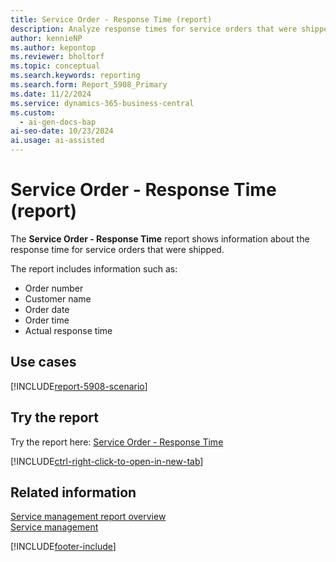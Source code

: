 ```yaml
---
title: Service Order - Response Time (report)
description: Analyze response times for service orders that were shipped.
author: kennieNP
ms.author: kepontop
ms.reviewer: bholtorf
ms.topic: conceptual
ms.search.keywords: reporting
ms.search.form: Report_5908_Primary
ms.date: 11/2/2024
ms.service: dynamics-365-business-central
ms.custom:
  - ai-gen-docs-bap
ai-seo-date: 10/23/2024
ai.usage: ai-assisted
---
```


# Service Order - Response Time (report)

The **Service Order - Response Time** report shows information about the response time for service orders that were shipped.

The report includes information such as: 

- Order number
- Customer name
- Order date
- Order time
- Actual response time

## Use cases

[!INCLUDE[report-5908-scenario](../includes/report-5908-scenario-include.md)]

<!-- 

Prompt

Below is a report in an ERP system. Provide 3-4 use cases for different personas working with project management or finance for projects.

Format like this:    
  
As a <persona>, use the report to    
* use case 1  
* use case 2    

Do not capitalize the persona names. 

Do not start lines with "Use the data to"

## Report name
Service Order - Response Time

## Report description

### What the report does

### Use cases

Please include your data sources and URLs

-->

## Try the report

Try the report here: [Service Order - Response Time](https://businesscentral.dynamics.com?report=5908)

[!INCLUDE[ctrl-right-click-to-open-in-new-tab](../includes/ctrl-right-click-to-open-in-new-tab.md)]

## Related information

[Service management report overview](../service-reports.md)  
[Service management](../service-service.md)  

[!INCLUDE[footer-include](../includes/footer-banner.md)]